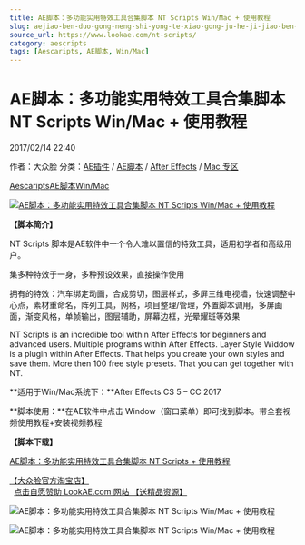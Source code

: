 ```yaml
---
title: AE脚本：多功能实用特效工具合集脚本 NT Scripts Win/Mac + 使用教程
slug: aejiao-ben-duo-gong-neng-shi-yong-te-xiao-gong-ju-he-ji-jiao-ben-nt-scripts-win-mac-shi-yong-jiao-cheng
source_url: https://www.lookae.com/nt-scripts/
category: aescripts
tags: [Aescaripts, AE脚本, Win/Mac]
---
```

# AE脚本：多功能实用特效工具合集脚本 NT Scripts Win/Mac + 使用教程

2017/02/14 22:40

作者：大众脸
分类：[AE插件](https://www.lookae.com/after-effects/aechajian/) / [AE脚本](https://www.lookae.com/after-effects/aescripts/) / [After Effects](https://www.lookae.com/after-effects/) / [Mac 专区](https://www.lookae.com/mac-osx/)

[Aescaripts](https://www.lookae.com/tag/aescaripts/)[AE脚本](https://www.lookae.com/tag/ae%e8%84%9a%e6%9c%ac/)[Win/Mac](https://www.lookae.com/tag/winmac/)

[![AE脚本：多功能实用特效工具合集脚本 NT Scripts Win/Mac + 使用教程](https://www.lookae.com/wp-content/uploads/2017/02/NT-Scripts-.jpg "AE脚本：多功能实用特效工具合集脚本 NT Scripts Win/Mac + 使用教程-LookAE.com")](https://www.lookae.com/wp-content/uploads/2017/02/NT-Scripts-.jpg)

**【脚本简介】**

NT Scripts 脚本是AE软件中一个令人难以置信的特效工具，适用初学者和高级用户。

集多种特效于一身，多种预设效果，直接操作使用

拥有的特效：汽车绑定动画，合成剪切，图层样式，多屏三维电视墙，快速调整中心点，素材重命名，阵列工具，网格，项目整理/管理，外置脚本调用，多屏画面，渐变风格，单帧输出，图层辅助，屏幕边框，光晕耀斑等效果

NT Scripts is an incredible tool within After Effects for beginners and advanced users. Multiple programs within After Effects. Layer Style Widdow is a plugin within After Effects. That helps you create your own styles and save them. More then 100 free style presets. That you can get together with NT.

**适用于Win/Mac系统下：**After Effects CS 5 – CC 2017

**脚本使用：**在AE软件中点击 Window（窗口菜单）即可找到脚本。带全套视频使用教程+安装视频教程

**【脚本下载】**

[AE脚本：多功能实用特效工具合集脚本 NT Scripts + 使用教程](https://lookae.ctfile.com/fs/F1p171555054)

[【大众脸官方淘宝店】](https://lookae.taobao.com/)                [点击自愿赞助 LookAE.com 网站 【送精品资源】](https://www.lookae.com/sponsor/)

![AE脚本：多功能实用特效工具合集脚本 NT Scripts Win/Mac + 使用教程](https://img.alicdn.com/imgextra/i1/705956171/TB2XAs2d9JjpuFjy0FdXXXmoFXa_!!705956171.jpg "AE脚本：多功能实用特效工具合集脚本 NT Scripts Win/Mac + 使用教程-LookAE.com")

![AE脚本：多功能实用特效工具合集脚本 NT Scripts Win/Mac + 使用教程](https://img.alicdn.com/imgextra/i3/705956171/TB2ncoGdYJkpuFjy1zcXXa5FFXa_!!705956171.jpg "AE脚本：多功能实用特效工具合集脚本 NT Scripts Win/Mac + 使用教程-LookAE.com")
